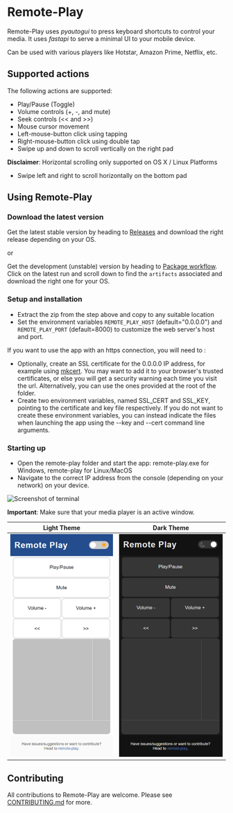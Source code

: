 # Remote-Play

Remote-Play uses _pyautogui_ to press keyboard shortcuts to control your media. It uses _fastapi_ to serve a minimal UI to your mobile device.

Can be used with various players like Hotstar, Amazon Prime, Netflix, etc.

## Supported actions

The following actions are supported:
- Play/Pause (Toggle)
- Volume controls (+, -, and mute)
- Seek controls (<< and >>)
- Mouse cursor movement
- Left-mouse-button click using tapping
- Right-mouse-button click using double tap
- Swipe up and down to scroll vertically on the right pad

**Disclaimer**: Horizontal scrolling only supported on OS X / Linux Platforms
- Swipe left and right to scroll horizontally on the bottom pad 

## Using Remote-Play

### Download the latest version

Get the latest stable version by heading to [Releases](https://github.com/shubham1172/remote-play/releases) and download the right release depending on your OS.

or

Get the development (unstable) version by heading to [Package workflow](https://github.com/shubham1172/remote-play/actions/workflows/package.yml). Click on the latest run and scroll down to find the `artifacts` associated and download the right one for your OS.

### Setup and installation

- Extract the zip from the step above and copy to any suitable location
- Set the environment variables `REMOTE_PLAY_HOST` (default="0.0.0.0") and `REMOTE_PLAY_PORT` (default=8000) to customize the web server's host and port.

If you want to use the app with an https connection, you will need to :
- Optionally, create an SSL certificate for the 0.0.0.0 IP address, for example using [mkcert](https://github.com/FiloSottile/mkcert). You may want to add it to your browser's trusted certificates, or else you will get a security warning each time you visit the url. Alternatively, you can use the ones provided at the root of the folder.
- Create two environment variables, named SSL_CERT and SSL_KEY, pointing to the certificate and key file respectively. If you do not want to create these environment variables, you can instead indicate the files when launching the app using the --key and --cert command line arguments.

### Starting up

- Open the remote-play folder and start the app: remote-play.exe for Windows, remote-play for Linux/MacOS
- Navigate to the correct IP address from the console (depending on your network) on your device.

<img src="./docs/screenshot_terminal.png" width="513" height="193" alt="Screenshot of terminal"/>


**Important**: Make sure that your media player is an active window.

Light Theme                |  Dark Theme
:-------------------------:|:-------------------------:
![Screenshot of webapp](./docs/screenshot_webapp.PNG "Light Mode Screenshot")  |  ![Screenshot of darkmode webapp](./docs/screenshot_darkmode_webapp.PNG "Dark Mode Screenshot")

## Contributing

All contributions to Remote-Play are welcome. Please see [CONTRIBUTING.md](/CONTRIBUTING.md) for more.
